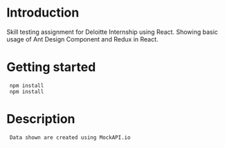 # Introduction
Skill testing assignment for Deloitte Internship using React. Showing basic usage of Ant Design Component and Redux in React.

# Getting started
     npm install
     npm install

# Description
     Data shown are created using MockAPI.io 
     
